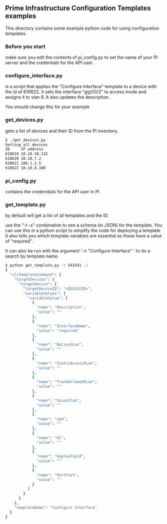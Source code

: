 ## Prime Infrastructure Configuration Templates examples

This directory contains some example python code for using configuration templates.

### Before you start
make sure you edit the contents of pi_config.py to set the name of your PI server and the credentials for the API user.

### configure_interface.py
is a script that applies the "Configure Interface" template to a device with the id of 610622.  It sets the interface "gig1/0/2" to access mode and assigns it to vlan 8.  It also updates the description.

You should change this for your example

### get_devices.py
gets a list of devices and their ID from the PI inventory.

``` bash
$ ./get_devices.py 
Getting all devices
ID     IP address
610619 10.10.10.115
610620 10.10.7.2
610621 100.1.1.5
610622 10.10.8.100
```

### pi_config.py
contains the credendials for the API user in PI

### get_template.py
by default will get a list of all templates and the ID.

use the "-t <id> -s" combination to see a schema (in JSON) for the template.  You can use this in a python script to simplify the code for deploying a template
It also tells you which template variables are essential as these have a value of "required".

It can also be run with the argument '-n "Configure Interface" ' to do a search by template name.

``` bash
$ python get_template.py -t 541541 -s
{
  "cliTemplateCommand": {
    "targetDevices": {
      "targetDevice": {
        "targetDeviceID": "<DEVICEID>", 
        "variableValues": {
          "variableValue": [
            {
              "name": "Description", 
              "value": ""
            }, 
            {
              "name": "InterfaceName", 
              "value": "required"
            }, 
            {
              "name": "NativeVLan", 
              "value": ""
            }, 
            {
              "name": "StaticAccessVLan", 
              "value": ""
            }, 
            {
              "name": "TrunkAllowedVLan", 
              "value": ""
            }, 
            {
              "name": "VoiceVlan", 
              "value": ""
            }, 
            {
              "name": "spd", 
              "value": ""
            }, 
            {
              "name": "A1", 
              "value": ""
            }, 
            {
              "name": "duplexField", 
              "value": ""
            }, 
            {
              "name": "PortFast", 
              "value": ""
            }
          ]
        }
      }
    }, 
    "templateName": "Configure Interface"
  }
}


```

